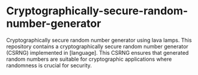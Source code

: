 # Cryptographically-secure-random-number-generator
Cryptographically secure random number generator using lava lamps.
This repository contains a cryptographically secure random number generator (CSRNG) implemented in [language]. This CSRNG ensures that generated random numbers are suitable for cryptographic applications where randomness is crucial for security.
